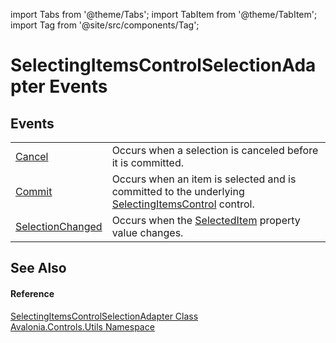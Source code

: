 import Tabs from '@theme/Tabs'; 
import TabItem from '@theme/TabItem'; 
import Tag from '@site/src/components/Tag'; 

# SelectingItemsControlSelectionAdapter Events




## Events
<table>
<tr>
<td><a href="E_Avalonia_Controls_Utils_SelectingItemsControlSelectionAdapter_Cancel">Cancel</a></td>
<td>Occurs when a selection is canceled before it is committed.</td>
</tr>
<tr>
<td><a href="E_Avalonia_Controls_Utils_SelectingItemsControlSelectionAdapter_Commit">Commit</a></td>
<td>Occurs when an item is selected and is committed to the underlying <a href="T_Avalonia_Controls_Primitives_SelectingItemsControl">SelectingItemsControl</a> control.</td>
</tr>
<tr>
<td><a href="E_Avalonia_Controls_Utils_SelectingItemsControlSelectionAdapter_SelectionChanged">SelectionChanged</a></td>
<td>Occurs when the <a href="P_Avalonia_Controls_Utils_SelectingItemsControlSelectionAdapter_SelectedItem">SelectedItem</a> property value changes.</td>
</tr>
</table>

## See Also


#### Reference
<a href="T_Avalonia_Controls_Utils_SelectingItemsControlSelectionAdapter">SelectingItemsControlSelectionAdapter Class</a>  
<a href="N_Avalonia_Controls_Utils">Avalonia.Controls.Utils Namespace</a>  
